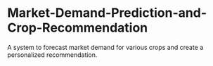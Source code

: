 # Market-Demand-Prediction-and-Crop-Recommendation
A system to forecast market demand for various crops and create a personalized recommendation.

